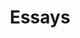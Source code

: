 ---
title: Essays
description: homeless academic writing from 2016-20
background: "/images/background.jpg"
logo: "/images/logo.png"
---